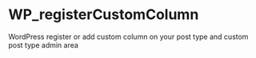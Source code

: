 # WP_registerCustomColumn
WordPress register or add custom column on your post type and custom post type admin area
